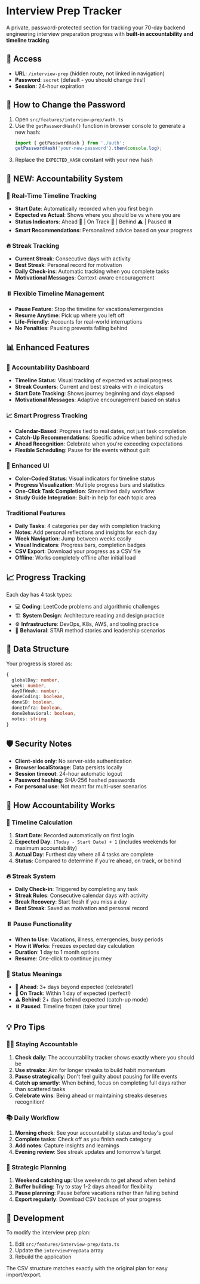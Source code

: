 # Interview Prep Tracker

A private, password-protected section for tracking your 70-day backend engineering interview preparation progress with **built-in accountability and timeline tracking**.

## 🔐 Access

- **URL**: `/interview-prep` (hidden route, not linked in navigation)
- **Password**: `secret` (default - you should change this!)
- **Session**: 24-hour expiration

## 🔧 How to Change the Password

1. Open `src/features/interview-prep/auth.ts`
2. Use the `getPasswordHash()` function in browser console to generate a new hash:
   ```javascript
   import { getPasswordHash } from './auth';
   getPasswordHash('your-new-password').then(console.log);
   ```
3. Replace the `EXPECTED_HASH` constant with your new hash

## 🎯 **NEW: Accountability System**

### **📅 Real-Time Timeline Tracking**
- **Start Date**: Automatically recorded when you first begin
- **Expected vs Actual**: Shows where you should be vs where you are
- **Status Indicators**: Ahead 🚀 | On Track 🎯 | Behind ⚠️ | Paused ⏸️
- **Smart Recommendations**: Personalized advice based on your progress

### **🔥 Streak Tracking**
- **Current Streak**: Consecutive days with activity
- **Best Streak**: Personal record for motivation
- **Daily Check-ins**: Automatic tracking when you complete tasks
- **Motivational Messages**: Context-aware encouragement

### **⏸️ Flexible Timeline Management**
- **Pause Feature**: Stop the timeline for vacations/emergencies
- **Resume Anytime**: Pick up where you left off
- **Life-Friendly**: Accounts for real-world interruptions
- **No Penalties**: Pausing prevents falling behind

## 📊 Enhanced Features

### **🎯 Accountability Dashboard**
- **Timeline Status**: Visual tracking of expected vs actual progress
- **Streak Counters**: Current and best streaks with 🔥 indicators
- **Start Date Tracking**: Shows journey beginning and days elapsed
- **Motivational Messages**: Adaptive encouragement based on status

### **📈 Smart Progress Tracking**
- **Calendar-Based**: Progress tied to real dates, not just task completion
- **Catch-Up Recommendations**: Specific advice when behind schedule
- **Ahead Recognition**: Celebrate when you're exceeding expectations
- **Flexible Scheduling**: Pause for life events without guilt

### **🎨 Enhanced UI**
- **Color-Coded Status**: Visual indicators for timeline status
- **Progress Visualization**: Multiple progress bars and statistics
- **One-Click Task Completion**: Streamlined daily workflow
- **Study Guide Integration**: Built-in help for each topic area

### Traditional Features
- **Daily Tasks**: 4 categories per day with completion tracking
- **Notes**: Add personal reflections and insights for each day
- **Week Navigation**: Jump between weeks easily
- **Visual Indicators**: Progress bars, completion badges
- **CSV Export**: Download your progress as a CSV file
- **Offline**: Works completely offline after initial load

## 📈 Progress Tracking

Each day has 4 task types:
- 💻 **Coding**: LeetCode problems and algorithmic challenges
- 🏗️ **System Design**: Architecture reading and design practice
- ⚙️ **Infrastructure**: DevOps, K8s, AWS, and tooling practice
- 🎯 **Behavioral**: STAR method stories and leadership scenarios

## 🔄 Data Structure

Your progress is stored as:
```typescript
{
  globalDay: number,
  week: number,
  dayOfWeek: number,
  doneCoding: boolean,
  doneSD: boolean,
  doneInfra: boolean,
  doneBehavioral: boolean,
  notes: string
}
```

## 🛡️ Security Notes

- **Client-side only**: No server-side authentication
- **Browser localStorage**: Data persists locally
- **Session timeout**: 24-hour automatic logout
- **Password hashing**: SHA-256 hashed passwords
- **For personal use**: Not meant for multi-user scenarios

## 🎯 **How Accountability Works**

### **📅 Timeline Calculation**
1. **Start Date**: Recorded automatically on first login
2. **Expected Day**: `(Today - Start Date) + 1` (includes weekends for maximum accountability)
3. **Actual Day**: Furthest day where all 4 tasks are complete
4. **Status**: Compared to determine if you're ahead, on track, or behind

### **🔥 Streak System**
- **Daily Check-in**: Triggered by completing any task
- **Streak Rules**: Consecutive calendar days with activity
- **Break Recovery**: Start fresh if you miss a day
- **Best Streak**: Saved as motivation and personal record

### **⏸️ Pause Functionality**
- **When to Use**: Vacations, illness, emergencies, busy periods
- **How it Works**: Freezes expected day calculation
- **Duration**: 1 day to 1 month options
- **Resume**: One-click to continue journey

### **🎯 Status Meanings**
- **🚀 Ahead**: 3+ days beyond expected (celebrate!)
- **🎯 On Track**: Within 1 day of expected (perfect!)
- **⚠️ Behind**: 2+ days behind expected (catch-up mode)
- **⏸️ Paused**: Timeline frozen (take your time)

## 💡 Pro Tips

### **🏃‍♂️ Staying Accountable**
1. **Check daily**: The accountability tracker shows exactly where you should be
2. **Use streaks**: Aim for longer streaks to build habit momentum
3. **Pause strategically**: Don't feel guilty about pausing for life events
4. **Catch up smartly**: When behind, focus on completing full days rather than scattered tasks
5. **Celebrate wins**: Being ahead or maintaining streaks deserves recognition!

### **📚 Daily Workflow**
1. **Morning check**: See your accountability status and today's goal
2. **Complete tasks**: Check off as you finish each category
3. **Add notes**: Capture insights and learnings
4. **Evening review**: See streak updates and tomorrow's target

### **🎯 Strategic Planning**
1. **Weekend catching up**: Use weekends to get ahead when behind
2. **Buffer building**: Try to stay 1-2 days ahead for flexibility
3. **Pause planning**: Pause before vacations rather than falling behind
4. **Export regularly**: Download CSV backups of your progress

## 🔧 Development

To modify the interview prep plan:
1. Edit `src/features/interview-prep/data.ts`
2. Update the `interviewPrepData` array
3. Rebuild the application

The CSV structure matches exactly with the original plan for easy import/export.
